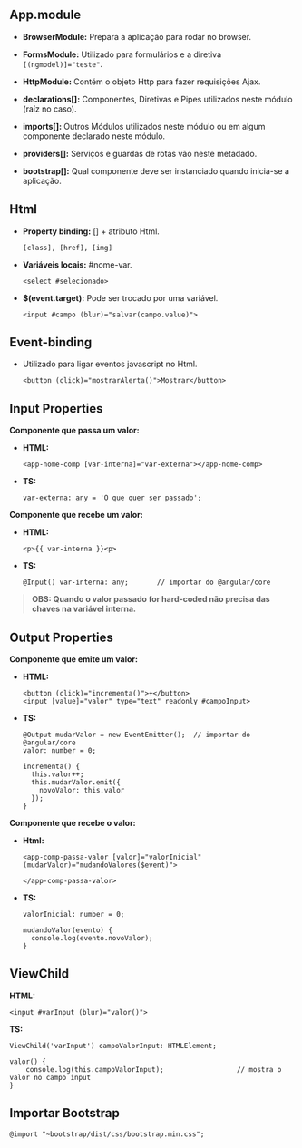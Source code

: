 ## App.module

* **BrowserModule:** Prepara a aplicação para rodar no browser.
* **FormsModule:** Utilizado para formulários e a diretiva `[(ngmodel)]="teste"`.
* **HttpModule:** Contém o objeto Http para fazer requisições Ajax.

* **declarations[]:** Componentes, Diretivas e Pipes utilizados neste módulo (raíz no caso).
* **imports[]:** Outros Módulos utilizados neste módulo ou em algum componente declarado neste módulo.
* **providers[]:** Serviços e guardas de rotas vão neste metadado.
* **bootstrap[]:** Qual componente deve ser instanciado quando inicia-se a aplicação.

## Html

* **Property binding:** [] + atributo Html. 

      [class], [href], [img]

* **Variáveis locais:** #nome-var.

      <select #selecionado>
       
* **$(event.target):** Pode ser trocado por uma variável.

      <input #campo (blur)="salvar(campo.value)">

## Event-binding

* Utilizado para ligar eventos javascript no Html. 

      <button (click)="mostrarAlerta()">Mostrar</button>

## Input Properties

**Componente que passa um valor:**

* **HTML:** 

      <app-nome-comp [var-interna]="var-externa"></app-nome-comp>
      
* **TS:** 

      var-externa: any = 'O que quer ser passado';

**Componente que recebe um valor:**

* **HTML:**
      
      <p>{{ var-interna }}<p>
      
* **TS:** 

      @Input() var-interna: any;       // importar do @angular/core

> **OBS: Quando o valor passado for hard-coded não precisa das chaves na variável interna.**

## Output Properties

**Componente que emite um valor:**

* **HTML:**

      <button (click)="incrementa()">+</button>
      <input [value]="valor" type="text" readonly #campoInput>

* **TS:** 

      @Output mudarValor = new EventEmitter();	// importar do @angular/core
      valor: number = 0;

      incrementa() {
        this.valor++;
        this.mudarValor.emit({
          novoValor: this.valor
        });
      }
      
**Componente que recebe o valor:**

* **Html:**

      <app-comp-passa-valor [valor]="valorInicial" (mudarValor)="mudandoValores($event)">
        
      </app-comp-passa-valor>
      
* **TS:**

      valorInicial: number = 0;
      
      mudandoValor(evento) {
        console.log(evento.novoValor);
      }

## ViewChild

**HTML:** 

    <input #varInput (blur)="valor()">

**TS:** 

    ViewChild('varInput') campoValorInput: HTMLElement;

    valor() {
        console.log(this.campoValorInput);          		// mostra o valor no campo input
    }

## Importar Bootstrap

    @import "~bootstrap/dist/css/bootstrap.min.css";
